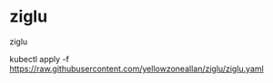 # ziglu
ziglu


kubectl apply -f https://raw.githubusercontent.com/yellowzoneallan/ziglu/ziglu.yaml
